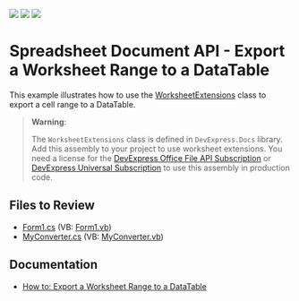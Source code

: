 <!-- default badges list -->
![](https://img.shields.io/endpoint?url=https://codecentral.devexpress.com/api/v1/VersionRange/128613075/19.2.2%2B)
[![](https://img.shields.io/badge/Open_in_DevExpress_Support_Center-FF7200?style=flat-square&logo=DevExpress&logoColor=white)](https://supportcenter.devexpress.com/ticket/details/T482311)
[![](https://img.shields.io/badge/📖_How_to_use_DevExpress_Examples-e9f6fc?style=flat-square)](https://docs.devexpress.com/GeneralInformation/403183)
<!-- default badges end -->

# Spreadsheet Document API - Export a Worksheet Range to a DataTable

This example illustrates how to use the [WorksheetExtensions](https://docs.devexpress.com/OfficeFileAPI/DevExpress.Spreadsheet.WorksheetExtensions) class to export a cell range to a DataTable.

>**Warning**:
>
> The `WorksheetExtensions` class is defined in `DevExpress.Docs` library. Add this assembly to your project to use worksheet extensions. You need a license for the [DevExpress Office File API Subscription](https://www.devexpress.com/products/net/office-file-api/) or [DevExpress Universal Subscription](https://www.devexpress.com/subscriptions/universal.xml) to use this assembly in production code.

## Files to Review

* [Form1.cs](./CS/ExportToDataTableWorkbookExample/Form1.cs) (VB: [Form1.vb](./VB/ExportToDataTableWorkbookExample/Form1.vb))
* [MyConverter.cs](./CS/ExportToDataTableWorkbookExample/MyConverter.cs) (VB: [MyConverter.vb](./VB/ExportToDataTableWorkbookExample/MyConverter.vb))

## Documentation

* [How to: Export a Worksheet Range to a DataTable](https://docs.devexpress.com/OfficeFileAPI/118161/spreadsheet-document-api/examples/import-and-export-data/how-to-export-a-worksheet-range-to-a-datatable)



